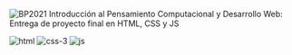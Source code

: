 ![BP2021](https://user-images.githubusercontent.com/91509952/187061848-3944297b-8d77-455f-a4ed-84597e9b04f7.jpg)
Introducción al Pensamiento Computacional y Desarrollo Web: Entrega de proyecto final en HTML, CSS y JS

![html](https://user-images.githubusercontent.com/91509952/187062068-d270ec23-b4cf-4786-91a0-d04b19dffd31.png) ![css-3](https://user-images.githubusercontent.com/91509952/187062074-285c7d3a-e877-47d6-9088-e937e22d40cc.png) ![js](https://user-images.githubusercontent.com/91509952/187062088-06465c3c-5e8e-4d42-adb3-6fdd441cb80f.png)
